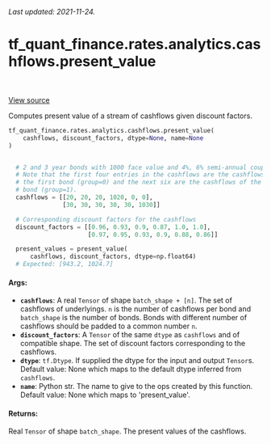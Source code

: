 <!--
This file is generated by a tool. Do not edit directly.
For open-source contributions the docs will be updated automatically.
-->

*Last updated: 2021-11-24.*

<div itemscope itemtype="http://developers.google.com/ReferenceObject">
<meta itemprop="name" content="tf_quant_finance.rates.analytics.cashflows.present_value" />
<meta itemprop="path" content="Stable" />
</div>

# tf_quant_finance.rates.analytics.cashflows.present_value

<!-- Insert buttons and diff -->

<table class="tfo-notebook-buttons tfo-api" align="left">
</table>

<a target="_blank" href="https://github.com/google/tf-quant-finance/blob/master/tf_quant_finance/rates/analytics/cashflows.py">View source</a>



Computes present value of a stream of cashflows given discount factors.

```python
tf_quant_finance.rates.analytics.cashflows.present_value(
    cashflows, discount_factors, dtype=None, name=None
)
```



<!-- Placeholder for "Used in" -->


```python

  # 2 and 3 year bonds with 1000 face value and 4%, 6% semi-annual coupons.
  # Note that the first four entries in the cashflows are the cashflows of
  # the first bond (group=0) and the next six are the cashflows of the second
  # bond (group=1).
  cashflows = [[20, 20, 20, 1020, 0, 0],
               [30, 30, 30, 30, 30, 1030]]

  # Corresponding discount factors for the cashflows
  discount_factors = [[0.96, 0.93, 0.9, 0.87, 1.0, 1.0],
                      [0.97, 0.95, 0.93, 0.9, 0.88, 0.86]]

  present_values = present_value(
      cashflows, discount_factors, dtype=np.float64)
  # Expected: [943.2, 1024.7]
```

#### Args:


* <b>`cashflows`</b>: A real `Tensor` of shape `batch_shape + [n]`. The set of
  cashflows of underlyings. `n` is the number of cashflows per bond
  and `batch_shape` is the number of bonds. Bonds with different number
  of cashflows should be padded to a common number `n`.
* <b>`discount_factors`</b>: A `Tensor` of the same `dtype` as `cashflows` and of
  compatible shape. The set of discount factors corresponding to the
  cashflows.
* <b>`dtype`</b>: `tf.Dtype`. If supplied the dtype for the input and output `Tensor`s.
  Default value: None which maps to the default dtype inferred from
  `cashflows`.
* <b>`name`</b>: Python str. The name to give to the ops created by this function.
  Default value: None which maps to 'present_value'.


#### Returns:

Real `Tensor` of shape `batch_shape`. The present values of the cashflows.

